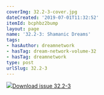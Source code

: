 ```yaml
---
coverImg: 32.2-3-cover.jpg
dateCreated: '2019-07-01T11:32:52'
itemId: bcphbz2bump
layout: page
name: '32.2-3: Shamanic Dreams'
tags:
- hasAuthor: dreamnetwork
- hasTag: dream-network-volume-32
- hasTag: dreamnetwork
type: post
urlSlug: 32.2-3
---
```

<img class="card-journal-img" src="../images/32.2-3-rect.jpg"/><a href="../files/pdfs/Volume_32/32.2-32.3_shamanic_dreams.pdf" download="">Download issue 32.2-3</a>